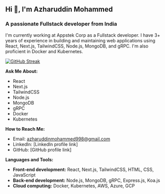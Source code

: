 ## Hi 👋, I'm Azharuddin Mohammed

### A passionate Fullstack developer from India

I'm currently working at Appstek Corp as a Fullstack developer. I have 3+ years of experience in building and maintaining web applications using React, Next.js, TailwindCSS, Node.js, MongoDB, and gRPC. I'm also proficient in Docker and Kubernetes.

[![GitHub Streak](https://streak-stats.demolab.com?user=MrAzharuddin&theme=merko)](https://git.io/streak-stats)

**Ask Me About:**

* React
* Next.js
* TailwindCSS
* Node.js
* MongoDB
* gRPC
* Docker
* Kubernetes

**How to Reach Me:**

* Email: azharuddinmohammed998@gmail.com
* LinkedIn: [LinkedIn profile link]
* GitHub: [GitHub profile link]

**Languages and Tools:**

* **Front-end development:** React, Next.js, TailwindCSS, HTML, CSS, JavaScript
* **Back-end development:** Node.js, MongoDB, gRPC, Express.js, Koa.js
* **Cloud computing:** Docker, Kubernetes, AWS, Azure, GCP

